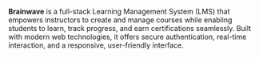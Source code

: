 **Brainwave** is a full-stack Learning Management System (LMS) that empowers instructors to create and manage courses while enabling students to learn, track progress, and earn certifications seamlessly. Built with modern web technologies, it offers secure authentication, real-time interaction, and a responsive, user-friendly interface.
